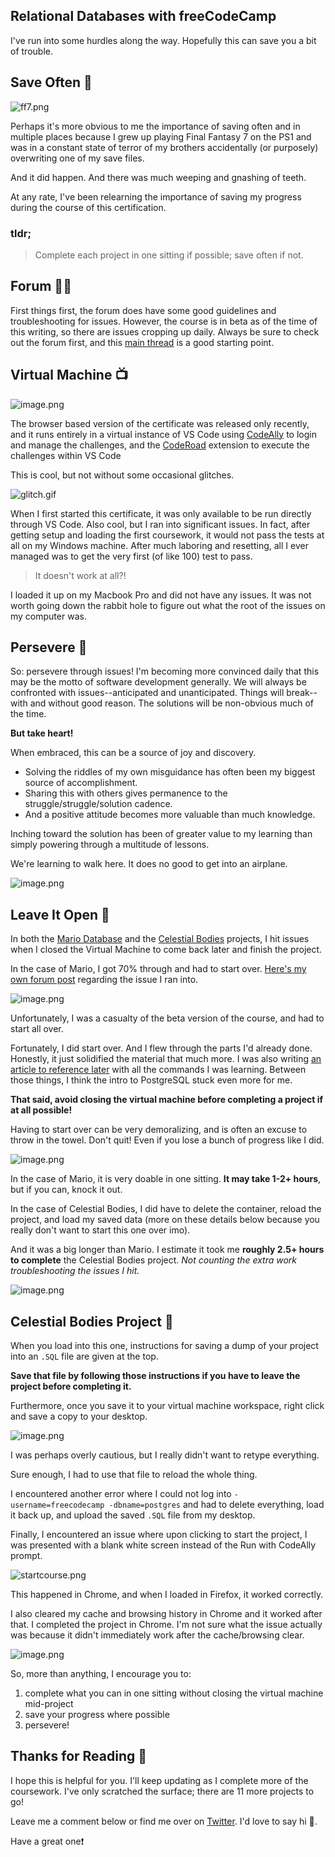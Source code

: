 ## Relational Databases with freeCodeCamp

I've run into some hurdles along the way. Hopefully this can save you a bit of trouble.

## Save Often 💾

![ff7.png](https://cdn.hashnode.com/res/hashnode/image/upload/v1649758987657/OeYshqSDQ.png)

Perhaps it's more obvious to me the importance of saving often and in multiple places because I grew up playing Final Fantasy 7 on the PS1 and was in a constant state of terror of my brothers accidentally (or purposely) overwriting one of my save files.

And it did happen. And there was much weeping and gnashing of teeth.

At any rate, I've been relearning the importance of saving my progress during the course of this certification. 

### tldr;

> Complete each project in one sitting if possible; save often if not.

## Forum 🙋‍♀️

First things first, the forum does have some good guidelines and troubleshooting for issues. However, the course is in beta as of the time of this writing, so there are issues cropping up daily. Always be sure to check out the forum first, and this [main thread](https://forum.freecodecamp.org/t/running-the-relational-database-curriculum-in-your-browser/500231) is a good starting point.

## Virtual Machine 📺


![image.png](https://cdn.hashnode.com/res/hashnode/image/upload/v1649709308226/hCJHgr3R1.png)

The browser based version of the certificate was released only recently, and it runs entirely in a virtual instance of VS Code using [CodeAlly](https://codeally.io/) to login and manage the challenges, and the [CodeRoad](https://marketplace.visualstudio.com/items?itemName=CodeRoad.coderoad) extension to execute the challenges within VS Code

This is cool, but not without some occasional glitches.

![glitch.gif](https://cdn.hashnode.com/res/hashnode/image/upload/v1649709533538/P1i_-AP_E.gif)

When I first started this certificate, it was only available to be run directly through VS Code. Also cool, but I ran into significant issues. In fact, after getting setup and loading the first coursework, it would not pass the tests at all on my Windows machine. After much laboring and resetting, all I ever managed was to get the very first (of like 100) test to pass.

> It doesn't work at all?!

I loaded it up on my Macbook Pro and did not have any issues. It was not worth going down the rabbit hole to figure out what the root of the issues on my computer was.

## Persevere 💪

So: persevere through issues! I'm becoming more convinced daily that this may be the motto of software development generally. We will always be confronted with issues--anticipated and unanticipated. Things will break--with and without good reason. The solutions will be non-obvious much of the time. 

**But take heart!**

When embraced, this can be a source of joy and discovery. 

- Solving the riddles of my own misguidance has often been my biggest source of accomplishment. 
- Sharing this with others gives permanence to the struggle/struggle/solution cadence. 
- And a positive attitude becomes more valuable than much knowledge. 

Inching toward the solution has been of greater value to my learning than simply powering through a multitude of lessons.

We're learning to walk here. It does no good to get into an airplane.


![image.png](https://cdn.hashnode.com/res/hashnode/image/upload/v1649757510287/SW3YEOYVg.png)

## Leave It Open 📖

In both the [Mario Database](https://www.freecodecamp.org/learn/relational-database/learn-relational-databases-by-building-a-mario-database/build-a-mario-database) and the [Celestial Bodies](https://www.freecodecamp.org/learn/relational-database/build-a-celestial-bodies-database-project/build-a-celestial-bodies-database) projects, I hit issues when I closed the Virtual Machine to come back later and finish the project.

In the case of Mario, I got 70% through and had to start over. [Here's my own forum post](https://forum.freecodecamp.org/t/rdbm-course-stuck-at-mario-dbs-last-challenge/503211/4?u=sieis) regarding the issue I ran into. 

![image.png](https://cdn.hashnode.com/res/hashnode/image/upload/v1649757809647/IbQYa2TNX.png)

Unfortunately, I was a casualty of the beta version of the course, and had to start all over. 

Fortunately, I did start over. And I flew through the parts I'd already done. Honestly, it just solidified the material that much more. I was also writing [an article to reference later](https://blog.eamonncottrell.com/a-list-of-postgresql-commands-for-beginners) with all the commands I was learning. Between those things, I think the intro to PostgreSQL stuck even more for me.

**That said, avoid closing the virtual machine before completing a project if at all possible!** 

Having to start over can be very demoralizing, and is often an excuse to throw in the towel. Don't quit! Even if you lose a bunch of progress like I did. 

![image.png](https://cdn.hashnode.com/res/hashnode/image/upload/v1649759687630/On1anQ8zw.png)

In the case of Mario, it is very doable in one sitting. **It may take 1-2+ hours**, but if you can, knock it out. 

In the case of Celestial Bodies, I did have to delete the container, reload the project, and load my saved data (more on these details below because you really don't want to start this one over imo).

And it was a big longer than Mario. I estimate it took me **roughly 2.5+ hours to complete** the Celestial Bodies project. *Not counting the extra work troubleshooting the issues I hit.*

![image.png](https://cdn.hashnode.com/res/hashnode/image/upload/v1649758265946/5DUsYZyr6.png)

## Celestial Bodies Project 🌌

When you load into this one, instructions for saving a dump of your project into an `.SQL` file are given at the top. 

**Save that file by following those instructions if you have to leave the project before completing it.**

Furthermore, once you save it to your virtual machine workspace, right click and save a copy to your desktop.

![image.png](https://cdn.hashnode.com/res/hashnode/image/upload/v1649764915010/CXwSqJJBP.png)

I was perhaps overly cautious, but I really didn't want to retype everything. 

Sure enough, I had to use that file to reload the whole thing. 

I encountered another error where I could not log into `-username=freecodecamp -dbname=postgres` and had to delete everything, load it back up, and upload the saved `.SQL` file from my desktop.

Finally, I encountered an issue where upon clicking to start the project, I was presented with a blank white screen instead of the Run with CodeAlly prompt. 

![startcourse.png](https://cdn.hashnode.com/res/hashnode/image/upload/v1649765070264/edrEhWbpT.png)

This happened in Chrome, and when I loaded in Firefox, it worked correctly. 

I also cleared my cache and browsing history in Chrome and it worked after that. I completed the project in Chrome. I'm not sure what the issue actually was because it didn't immediately work after the cache/browsing clear.

![image.png](https://cdn.hashnode.com/res/hashnode/image/upload/v1649765059662/THizUd3OK.png)

So, more than anything, I encourage you to:

1. complete what you can in one sitting without closing the virtual machine mid-project
1. save your progress where possible
1. persevere!

## Thanks for Reading 🙏

I hope this is helpful for you. I'll keep updating as I complete more of the coursework. I've only scratched the surface; there are 11 more projects to go!

Leave me a comment below or find me over on [Twitter](https://twitter.com/EamonnCottrell). I'd love to say hi 👋.

Have a great one❗




